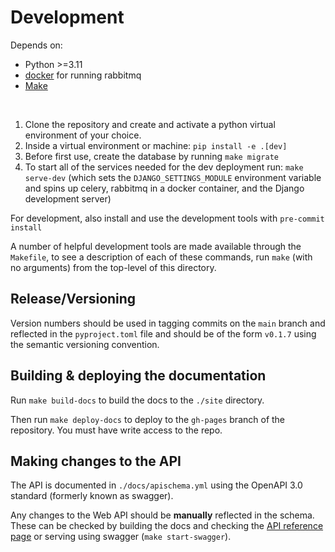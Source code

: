 # Development

Depends on:

* Python >=3.11
* [docker](https://docs.docker.com/get-docker/) for running rabbitmq
* [Make](https://www.gnu.org/software/make/)

<br>

1. Clone the repository and create and activate a python virtual environment of your choice.
1. Inside a virtual environment or machine: `pip install -e .[dev]`
1. Before first use, create the database by running `make migrate`
1. To start all of the services needed for the dev deployment run: `make serve-dev` (which sets the `DJANGO_SETTINGS_MODULE` environment variable and spins up celery, rabbitmq in a docker container, and the Django development server)

For development, also install and use the development tools with `pre-commit install`

A number of helpful development tools are made available through the `Makefile`, to see a description of each of these commands, run `make` (with no arguments) from the top-level of this directory.

## Release/Versioning

Version numbers should be used in tagging commits on the `main` branch and reflected in the `pyproject.toml` file and should be of the form `v0.1.7` using the semantic versioning convention.

## Building & deploying the documentation

Run `make build-docs` to build the docs to the `./site` directory.

Then run `make deploy-docs` to deploy to the `gh-pages` branch of the repository. You must have write access to the repo.

## Making changes to the API

The API is documented in `./docs/apischema.yml` using the OpenAPI 3.0 standard (formerly known as swagger).

Any changes to the Web API should be **manually** reflected in the schema. These can be checked by building the docs and checking the [API reference page](api.md) or serving using swagger (`make start-swagger`).
